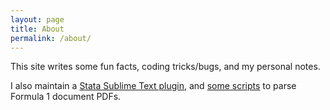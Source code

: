 ```yaml
---
layout: page
title: About
permalink: /about/
---
```


This site writes some fun facts, coding tricks/bugs, and my personal notes.

I also maintain a [Stata Sublime Text plugin](https://harningle.github.io/StataEditor/), and [some scripts](https://github.com/harningle/fia-doc) to parse Formula 1 document PDFs.
